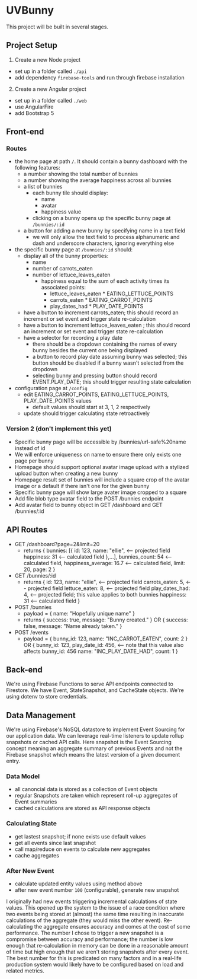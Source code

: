 # UVBunny
This project will be built in several stages.

## Project Setup
1. Create a new Node project
  - set up in a folder called `./api`
  - add dependency `firebase-tools` and run through firebase installation
2. Create a new Angular project
  - set up in a folder called `./web`
  - use AngularFire
  - add Bootstrap 5

## Front-end
### Routes
- the home page at path `/`. It should contain a bunny dashboard with the following features:
  - a number showing the total number of bunnies
  - a number showing the average happiness across all bunnies
  - a list of bunnies
    - each bunny tile should display:
      - name
      - avatar
      - happiness value
    - clicking on a bunny opens up the specific bunny page at `/bunnies/:id`
  - a button for adding a new bunny by specifying name in a text field
    - we will only allow the text field to process alphanumeric and dash and underscore characters, ignoring everything else
- the specific bunny page at `/bunnies/:id` should:
  - display all of the bunny properties:
    - name
    - number of carrots_eaten
    - number of lettuce_leaves_eaten
      - happiness equal to the sum of each activity times its associated points:
        - lettuce_leaves_eaten * EATING_LETTUCE_POINTS
        - carrots_eaten * EATING_CARROT_POINTS
        - play_dates_had * PLAY_DATE_POINTS
  - have a button to increment carrots_eaten; this should record an increment or set event and trigger state re-calculation
  - have a button to increment lettuce_leaves_eaten ; this should record an increment or set event and trigger state re-calculation
  - have a selector for recording a play date
    - there should be a dropdown containing the names of every bunny besides the current one being displayed
    - a button to record play date assuming bunny was selected; this button should be disabled if a bunny wasn't selected from the dropdown
    - selecting bunny and pressing button should record EVENT.PLAY_DATE; this should trigger resulting state calculation
- configuration page at `/config`
  - edit EATING_CARROT_POINTS, EATING_LETTUCE_POINTS, PLAY_DATE_POINTS values
    - default values should start at 3, 1, 2 respectively
  - update should trigger calculating state retroactively

### Version 2 (don't implement this yet)
- Specific bunny page will be accessible by /bunnies/url-safe%20name instead of id
- We will enforce uniqueness on name to ensure there only exists one page per bunny
- Homepage should support optional avatar image upload with a stylized upload button when creating a new bunny
- Homepage result set of bunnies will include a square crop of the avatar image or a default if there isn't one for the given bunny
- Specific bunny page will show large avater image cropped to a square
- Add file blob type avatar field to the POST /bunnies endpoint
- Add avatar field to bunny object in GET /dashboard and GET /bunnies/:id

## API Routes
- GET /dashboard?page=2&limit=20
  - returns {
      bunnies: [{
        id: 123,
        name: "ellie", <-- projected field
        happiness: 31 <-- calculated field
      },...],
      bunnies_count: 54 <-- calculated field,
      happiness_average: 16.7 <-- calculated field,
      limit: 20,
      page: 2
    }
- GET /bunnies/:id
  - returns {
    id: 123,
    name: "ellie", <-- projected field
    carrots_eaten: 5, <-- projected field
    lettuce_eaten: 8, <-- projected field
    play_dates_had: 4, <-- projected field; this value applies to both bunnies
    happiness: 31 <-- calculated field
  }
- POST /bunnies
  - payload = {
    name: "Hopefully unique name"
  }
  - returns {
    success: true,
    message: "Bunny created."
  } OR { success: false, message: "Name already taken." }
- POST /events
  - payload = {
    bunny_id: 123,
    name: "INC_CARROT_EATEN",
    count: 2
  } OR {
    bunny_id: 123,
    play_date_id: 456, <-- note that this value also affects bunny_id: 456
    name: "INC_PLAY_DATE_HAD",
    count: 1
  }

## Back-end
We're using Firebase Functions to serve API endpoints connected to Firestore. We have Event, StateSnapshot, and CacheState objects. We're using dotenv to store credentials.

## Data Management
We're using Firebase's NoSQL datastore to implement Event Sourcing for our application data. We can leverage real-time listeners to update rollup snapshots or cached API calls. Here snapshot is the Event Sourcing concept meaning an aggregate summary of previous Events and not the Firebase snapshot which means the latest version of a given document entry.

### Data Model
- all canoncial data is stored as a collection of Event objects
- regular Snapshots are taken which represent roll-up aggregates of Event summaries
- cached calculations are stored as API response objects

### Calculating State
- get lastest snapshot; if none exists use default values
- get all events since last snapshot
- call map/reduce on events to calculate new aggregates
- cache aggregates

### After New Event
- calculate updated entity values using method above
- after new event number `100` (configurable), generate new snapshot

I originally had new events triggering incremental calculations of state values. This opened up the system to the issue of a race condition where two events being stored at (almost) the same time resulting in inaccurate calculations of the aggregate (they would miss the other event). Re-calculating the aggregate ensures accuracy and comes at the cost of some performance. The number I chose to trigger a new snapshot is a compromise between accuracy and performance; the number is low enough that re-calculation in memory can be done in a reasonable amount of time but high enough that we aren't storing snapshots after every event. The best number for this is predicated on many factors and in a real-life production system would likely have to be configured based on load and related metrics.